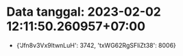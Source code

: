 # Data tanggal: 2023-02-02 12:11:50.260957+07:00

* {'Jfn8v3Vx9ltwnLuH': 3742, 'txWG62RgSFliZt38': 8006}
